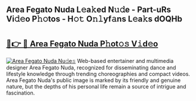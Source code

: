 ## Area Fegato Nuda L𝚎a𝚔ed N𝚞𝚍e - Part-uRs Vi𝚍𝚎o P𝚑𝚘tos - H𝚘𝚝 O𝚗𝚕yf𝚊ns L𝚎a𝚔s dOQHb

# <h2><a href="http://kf46paq.oniu.top/?m=Area+Fegato+Nuda">🔗👉 🔴 Area Fegato Nuda P𝚑ot𝚘𝚜 V𝚒d𝚎o</a></h2>

[![Area Fegato Nuda Nu𝚍e𝚜](https://i.imgur.com/0qMVB7G.gif)](http://kf46paq.oniu.top/?m=Area+Fegato+Nuda)
Web-based entertainer and multimedia designer Area Fegato Nuda, recognized for disseminating dance and lifestyle knowledge through trending choreographies and compact videos. Area Fegato Nuda's public image is marked by its friendly and genuine nature, but the depths of his personal life remain a source of intrigue and fascination.  
